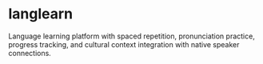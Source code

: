 # langlearn

Language learning platform with spaced repetition, pronunciation practice, progress tracking, and cultural context integration with native speaker connections.
